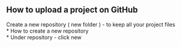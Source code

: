 ## How to upload a project on GitHub
Create a new repository ( new folder )   - to keep all your project files
<br> * How to create a new repository 
<br> * Under repository -  click new 

